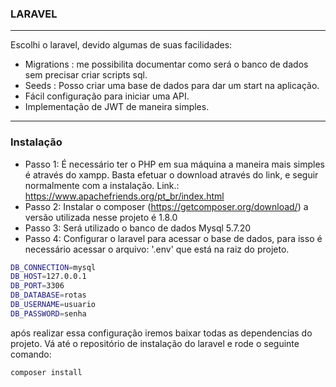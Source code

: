 ### LARAVEL
-----
Escolhi o laravel, devido algumas de suas facilidades:
- Migrations : me possibilita documentar como será o banco de dados sem precisar criar scripts sql.
- Seeds : Posso criar uma base de dados para dar um start na aplicação.
- Fácil configuração para iniciar uma API.
- Implementação de JWT de maneira simples.
-----

### Instalação
- Passo 1: É necessário ter o PHP em sua máquina a maneira mais simples é através do xampp. Basta efetuar o download através do link, e seguir normalmente com a instalação.
Link.: https://www.apachefriends.org/pt_br/index.html
- Passo 2: Instalar o composer (https://getcomposer.org/download/) a versão utilizada nesse projeto é 1.8.0
- Passo 3: Será utilizado o banco de dados Mysql 5.7.20
- Passo 4: Configurar o laravel para acessar o base de dados, para isso é necessário acessar o arquivo: '.env' que está na raiz do projeto.
```bash
DB_CONNECTION=mysql
DB_HOST=127.0.0.1
DB_PORT=3306
DB_DATABASE=rotas
DB_USERNAME=usuario
DB_PASSWORD=senha
```
após realizar essa configuração iremos baixar todas as dependencias do projeto.
Vá até o repositório de instalação do laravel e rode o seguinte comando:
```bash
composer install
```